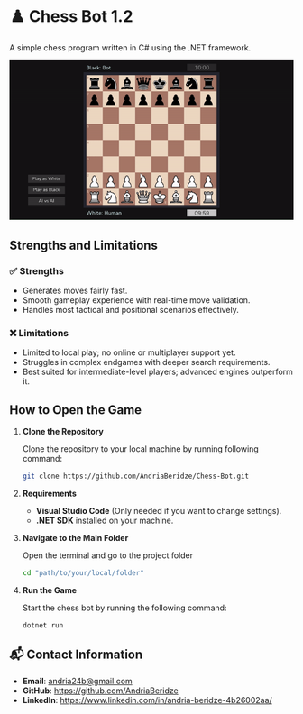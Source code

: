 # ♟️ Chess Bot 1.2

A simple chess program written in C# using the .NET framework. 

![alt text](<Chess/Resources/Media/Demo.gif>)

## Strengths and Limitations

### ✅ Strengths

* Generates moves fairly fast.
* Smooth gameplay experience with real-time move validation.
* Handles most tactical and positional scenarios effectively.

### ❌ Limitations

* Limited to local play; no online or multiplayer support yet.
* Struggles in complex endgames with deeper search requirements.
* Best suited for intermediate-level players; advanced engines outperform it.

## How to Open the Game

1. **Clone the Repository**  
   
   Clone the repository to your local machine by running following command:  

   ```bash
   git clone https://github.com/AndriaBeridze/Chess-Bot.git
   ```
2. **Requirements** 

    * **Visual Studio Code** (Only needed if you want to change settings).
    * **.NET SDK** installed on your machine.

3. **Navigate to the Main Folder**

    Open the terminal and go to the project folder

    ```bash
    cd "path/to/your/local/folder"
    ```

4. **Run the Game**

    Start the chess bot by running the following command:

    ```bash
    dotnet run
    ```

## 📬 Contact Information 

- **Email**: andria24b@gmail.com
- **GitHub**: https://github.com/AndriaBeridze
- **LinkedIn**: https://www.linkedin.com/in/andria-beridze-4b26002aa/
